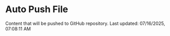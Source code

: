 # Auto Push File

Content that will be pushed to GitHub repository.
Last updated: 07/16/2025, 07:08:11 AM